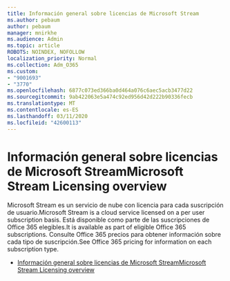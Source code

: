 ```yaml
---
title: Información general sobre licencias de Microsoft Stream
ms.author: pebaum
author: pebaum
manager: mnirkhe
ms.audience: Admin
ms.topic: article
ROBOTS: NOINDEX, NOFOLLOW
localization_priority: Normal
ms.collection: Adm_O365
ms.custom:
- "9001693"
- "3770"
ms.openlocfilehash: 6877c073ed366ba0d464a076c6aec5acb3477d22
ms.sourcegitcommit: 9ab422063e5a474c92ed956d42d222b90336fecb
ms.translationtype: MT
ms.contentlocale: es-ES
ms.lasthandoff: 03/11/2020
ms.locfileid: "42600113"
---
```

# <a name="microsoft-stream-licensing-overview"></a><span data-ttu-id="00f79-102">Información general sobre licencias de Microsoft Stream</span><span class="sxs-lookup"><span data-stu-id="00f79-102">Microsoft Stream Licensing overview</span></span>

<span data-ttu-id="00f79-103">Microsoft Stream es un servicio de nube con licencia para cada suscripción de usuario.</span><span class="sxs-lookup"><span data-stu-id="00f79-103">Microsoft Stream is a cloud service licensed on a per user subscription basis.</span></span> <span data-ttu-id="00f79-104">Está disponible como parte de las suscripciones de Office 365 elegibles.</span><span class="sxs-lookup"><span data-stu-id="00f79-104">It is available as part of eligible Office 365 subscriptions.</span></span> <span data-ttu-id="00f79-105">Consulte Office 365 precios para obtener información sobre cada tipo de suscripción.</span><span class="sxs-lookup"><span data-stu-id="00f79-105">See Office 365 pricing for information on each subscription type.</span></span>

- [<span data-ttu-id="00f79-106">Información general sobre licencias de Microsoft Stream</span><span class="sxs-lookup"><span data-stu-id="00f79-106">Microsoft Stream Licensing overview</span></span>](https://docs.microsoft.com/stream/license-overview)